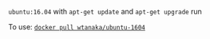 `ubuntu:16.04` with `apt-get update` and `apt-get upgrade` run

To use: [`docker pull wtanaka/ubuntu-1604`](https://hub.docker.com/r/wtanaka/ubuntu-1604/)